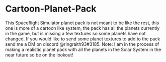 # Cartoon-Planet-Pack
This Spaceflight Simulator planet pack is not meant to be like the rest, this one is more of a cartoon like system, the pack has all the planets currently in the game, but is missing a few textures so some planets have not changed. If you would like to send some planet textures to add to the pack send me a DM on discord @ringraith93#3185.                                                                                                                                                        Note: I am in the process of making a realistic planet pack with all the planets in the Solar System in the near future so be on the lookout!

